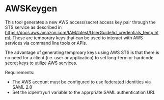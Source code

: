 # AWSKeygen

This tool generates a new AWS access/secret access key pair through the STS service as described in https://docs.aws.amazon.com/IAM/latest/UserGuide/id_credentials_temp.html. These are temporary keys that can be used to interact with AWS services via command line tools or APIs.

The advantage of generating temproary keys using AWS STS is that there is no need for a client (i.e. user or application) to set long-term or hardcode secret keys to utilize AWS services.

Requirements:
- The AWS account must be configured to use federated identities via SAML 2.0
- Set the idpentryurl variable to the apprpriate SAML authentication URL
